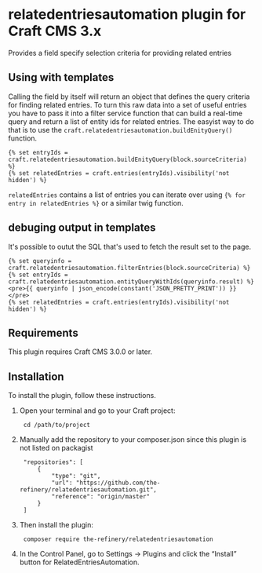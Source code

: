 # relatedentriesautomation plugin for Craft CMS 3.x

Provides a field specify selection criteria for providing related entries

## Using with templates
Calling the field by itself will return an object that defines the query criteria for finding related entries. To turn this raw data into a set of useful entries you have to pass it into a filter service function that can build a real-time query and return a list of entity ids for related entries. The easyist way to do that is to use the `craft.relatedentriesautomation.buildEnityQuery()` function.

```twig
{% set entryIds = craft.relatedentriesautomation.buildEnityQuery(block.sourceCriteria) %}
{% set relatedEntries = craft.entries(entryIds).visibility('not  hidden') %}
```
`relatedEntries` contains a list of entries you can iterate over using `{% for entry in relatedEntries %}` or a similar twig function.

## debuging output in templates
It's possible to outut the SQL that's used to fetch the result set to the page.

```twig
{% set queryinfo = craft.relatedentriesautomation.filterEntries(block.sourceCriteria) %}
{% set entryIds = craft.relatedentriesautomation.entityQueryWithIds(queryinfo.result) %}
<pre>{{ queryinfo | json_encode(constant('JSON_PRETTY_PRINT')) }}</pre>
{% set relatedEntries = craft.entries(entryIds).visibility('not  hidden') %}
```

## Requirements

This plugin requires Craft CMS 3.0.0 or later.

## Installation

To install the plugin, follow these instructions.

1. Open your terminal and go to your Craft project:

        cd /path/to/project

2. Manually add the repository to your composer.json since this plugin is not listed on packagist

        "repositories": [
            {
                "type": "git",
                "url": "https://github.com/the-refinery/relatedentriesautomation.git",
                "reference": "origin/master"
            }
        ]

3. Then install the plugin:

		composer require the-refinery/relatedentriesautomation

4. In the Control Panel, go to Settings → Plugins and click the “Install” button for RelatedEntriesAutomation.
